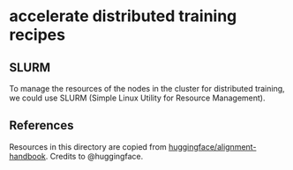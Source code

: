 # accelerate distributed training recipes

## SLURM

To manage the resources of the nodes in the cluster for distributed training, we could use SLURM (Simple Linux Utility for Resource Management).

## References

Resources in this directory are copied from [huggingface/alignment-handbook](https://github.com/huggingface/alignment-handbook).
Credits to @huggingface.
